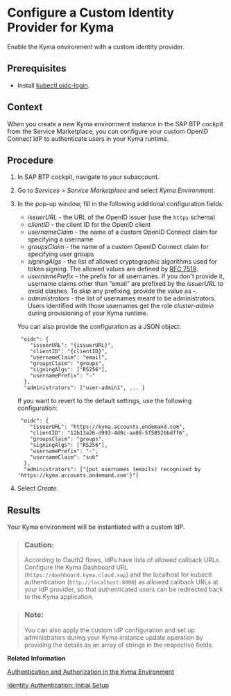 <!-- loio67bcc6e2d4d749659faf3ede1853f19e -->

# Configure a Custom Identity Provider for Kyma

Enable the Kyma environment with a custom identity provider.



<a name="loio67bcc6e2d4d749659faf3ede1853f19e__prereq_fv1_t2l_nrb"/>

## Prerequisites

-   Install [kubectl oidc-login](https://github.com/int128/kubelogin).




## Context

When you create a new Kyma environment instance in the SAP BTP cockpit from the Service Marketplace, you can configure your custom OpenID Connect IdP to authenticate users in your Kyma runtime.



## Procedure

1.  In SAP BTP cockpit, navigate to your subaccount.

2.  Go to *Services* \> *Service Marketplace* and select *Kyma Environment*.

3.  In the pop-up window, fill in the following additional configuration fields:

    -   *issuerURL* - the URL of the OpenID issuer \(use the `https` schema\)
    -   *clientID* - the client ID for the OpenID client
    -   *usernameClaim* - the name of a custom OpenID Connect claim for specifying a username
    -   *groupsClaim* - the name of a custom OpenID Connect claim for specifying user groups
    -   *signingAlgs* - the list of allowed cryptographic algorithms used for token signing. The allowed values are defined by [RFC 7518](https://tools.ietf.org/html/rfc7518#section-3.1).
    -   *usernamePrefix* - the prefix for all usernames. If you don't provide it, username claims other than “email” are prefixed by the *issuerURL* to avoid clashes. To skip any prefixing, provide the value as ***\-***.
    -   *administrators* - the list of usernames meant to be administrators. Users identified with those usernames get the role *cluster-admin* during provisioning of your Kyma runtime.

    You can also provide the configuration as a JSON object:

    ```
     "oidc": {
        "issuerURL": "{issuerURL}",
        "clientID": "{clientID}",
        "usernameClaim": "email",
        "groupsClaim": "groups",
        "signingAlgs": ["RS256"],
        "usernamePrefix": "-"
      },
      "administrators": ["user-admin1", ... ]
    ```

    If you want to revert to the default settings, use the following configuration:

    ```
     "oidc": {
        "issuerURL": "https://kyma.accounts.ondemand.com",
        "clientID": "12b13a26-d993-4d0c-aa08-5f5852bbdff6",
        "groupsClaim": "groups",
        "signingAlgs": ["RS256"],
        "usernamePrefix": "-",
        "usernameClaim": "sub"
      },
      "administrators": ["{put usernames (emails) recognised by 'https://kyma.accounts.ondemand.com'}"]
    ```

4.  Select *Create*.




<a name="loio67bcc6e2d4d749659faf3ede1853f19e__result_qzy_nsz_1pb"/>

## Results

Your Kyma environment will be instantiated with a custom IdP.

> ### Caution:  
> According to Oauth2 flows, IdPs have lists of allowed callback URLs. Configure the Kyma Dashboard URL \(`https://dashboard.kyma.cloud.sap`\) and the localhost for kubectl authentication \(`http://localhost:8000`\) as allowed callback URLs at your IdP provider, so that authenticated users can be redirected back to the Kyma application.

> ### Note:  
> You can also apply the custom IdP configuration and set up administrators during your Kyma instance update operation by providing the details as an array of strings in the respective fields.

**Related Information**  


[Authentication and Authorization in the Kyma Environment](authentication-and-authorization-in-the-kyma-environment-85200d8.md "Kyma allows you to use the default or a custom Identity Provider to authenticate in the Kyma environment.")

[Identity Authentication: Initial Setup](https://help.sap.com/viewer/6d6d63354d1242d185ab4830fc04feb1/LATEST/en-US/31af7da133874e199a7df1d42905241b.html)

